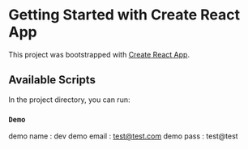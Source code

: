 # Getting Started with Create React App

This project was bootstrapped with [Create React App](https://github.com/facebook/create-react-app).

## Available Scripts

In the project directory, you can run:

### `Demo`
demo name : dev
demo email : test@test.com
demo pass : test@test


